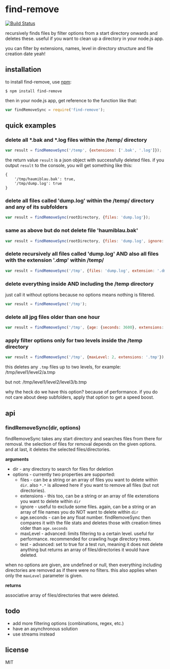 # find-remove

[![Build Status](https://travis-ci.org/binarykitchen/find-remove.png?branch=master)](https://travis-ci.org/binarykitchen/find-remove)

recursively finds files by filter options from a start directory onwards and deletes these. useful if you want to clean up a directory in your node.js app.

you can filter by extensions, names, level in directory structure and file creation date yeah!

## installation

to install find-remove, use [npm](http://github.com/isaacs/npm):

    $ npm install find-remove

then in your node.js app, get reference to the function like that:

```javascript
var findRemoveSync = require('find-remove');
```

## quick examples

### delete all *.bak and *.log files within the /temp/ directory

```javascript
var result = findRemoveSync('/temp', {extensions: ['.bak', '.log']});
```

the return value `result` is a json object with successfully deleted files. if you output `result` to the console, you will get something like this:

```
{
    '/tmp/haumiblau.bak': true,
    '/tmp/dump.log': true
}
```

### delete all files called 'dump.log' within the /temp/ directory and any of its subfolders

```javascript
var result = findRemoveSync(rootDirectory, {files: 'dump.log'});
```

### same as above but do not delete file 'haumiblau.bak'

```javascript
var result = findRemoveSync(rootDirectory, {files: 'dump.log', ignore: 'haumiblau.bak'});
```

### delete recursively all files called 'dump.log' AND also all files with the extension '.dmp'  within /temp/

```javascript
var result = findRemoveSync('/tmp', {files: 'dump.log', extension: '.dmp'});
```

### delete everything inside AND including the /temp directory

just call it without options because no options means nothing is filtered.

```javascript
var result = findRemoveSync('/tmp');
```

### delete all jpg files older than one hour

```javascript
var result = findRemoveSync('/tmp', {age: {seconds: 3600}, extensions: '.jpg'});
```

### apply filter options only for two levels inside the /temp directory

```javascript
var result = findRemoveSync('/tmp', {maxLevel: 2, extensions: '.tmp'});
```

this deletes any `.tmp` files up to two levels, for example:
/tmp/level1/level2/a.tmp

but not:
/tmp/level1/level2/level3/b.tmp

why the heck do we have this option? because of performance. if you do not care about deep subfolders, apply that option to get a speed boost.

## api

### findRemoveSync(dir, options)

findRemoveSync takes any start directory and searches files from there for removal. the selection of files for removal depends on the given options. and at last, it deletes the selected files/directories.

__arguments__

* dir - any directory to search for files for deletion
* options - currently two properties are supported:
    * files - can be a string or an array of files you want to delete within `dir`. also `*.*` is allowed here if you want to remove all files (but not directories).
    * extensions - this too, can be a string or an array of file extenstions you want to delete within `dir`
    * ignore - useful to exclude some files. again, can be a string or an array of file names you do NOT want to delete within `dir`
    * age.seconds - can be any float number. findRemoveSync then compares it with the file stats and deletes those with creation times older than `age.seconds`
    * maxLevel - advanced: limits filtering to a certain level. useful for performance. recommended for crawling huge directory trees.
    * test - advanced: set to true for a test run, meaning it does not delete anything but returns an array of files/directories it would have deleted.

when no options are given, are undefined or null, then everything including directories are removed as if there were no filters. this also applies when only the `maxLevel` parameter is given.

__returns__

associative array of files/directories that were deleted.

## todo

* add more filtering options (combinations, regex,  etc.)
* have an asynchronous solution
* use streams instead

## license

MIT
